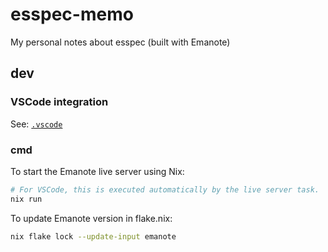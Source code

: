 # esspec-memo

My personal notes about esspec (built with Emanote)

## dev

### VSCode integration

See: [`.vscode`](.vscode)

### cmd

To start the Emanote live server using Nix:

```sh
# For VSCode, this is executed automatically by the live server task.
nix run
```

To update Emanote version in flake.nix:

```sh
nix flake lock --update-input emanote
```
